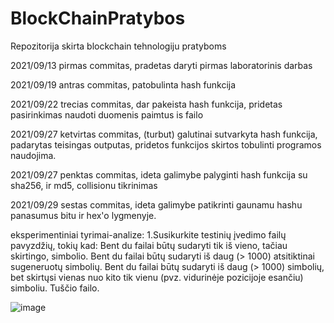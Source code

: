 # BlockChainPratybos
Repozitorija skirta blockchain tehnologiju pratyboms

   2021/09/13 pirmas commitas, pradetas daryti pirmas laboratorinis darbas
   
   2021/09/19 antras commitas, patobulinta hash funkcija
   
   2021/09/22 trecias commitas, dar pakeista hash funkcija, pridetas pasirinkimas naudoti duomenis paimtus is failo
   
   2021/09/27 ketvirtas commitas, (turbut) galutinai sutvarkyta hash funkcija, padarytas teisingas outputas, pridetos funkcijos skirtos tobulinti programos naudojima.
   
   2021/09/27 penktas commitas, ideta galimybe palyginti hash funkcija su sha256, ir md5, collisionu tikrinimas
   
   2021/09/29 sestas commitas, ideta galimybe patikrinti gaunamu hashu panasumus bitu ir hex'o lygmenyje.
   
   eksperimentiniai tyrimai-analize:
   1.Susikurkite testinių įvedimo failų pavyzdžių, tokių kad:
   Bent du failai būtų sudaryti tik iš vieno, tačiau skirtingo, simbolio.
   Bent du failai būtų sudaryti iš daug (> 1000) atsitiktinai sugeneruotų simbolių.
   Bent du failai būtų sudaryti iš daug (> 1000) simbolių, bet skirtųsi vienas nuo kito tik vienu (pvz. vidurinėje pozicijoje     esančiu) simboliu.
   Tuščio failo.
   
   ![image](https://user-images.githubusercontent.com/78845735/135328470-0ca3d447-a400-455c-8b6a-26def41c1084.png)
